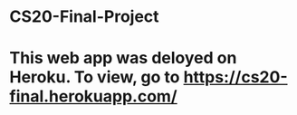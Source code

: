 # CS20-Final-Project

# This web app was deloyed on Heroku. To view, go to https://cs20-final.herokuapp.com/

